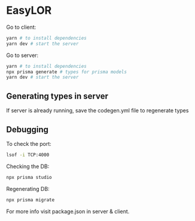 # EasyLOR


Go to client:

```bash
yarn # to install dependencies
yarn dev # start the server
```

Go to server:

```bash
yarn # to install dependencies
npx prisma generate # types for prisma models
yarn dev # start the server
```

## Generating types in server
If server is already running, save the codegen.yml file to regenerate types

## Debugging

To check the port:

```bash
lsof -i TCP:4000
```

Checking the DB:

```bash
npx prisma studio
```

Regenerating DB:

```bash
npx prisma migrate
```

For more info visit  package.json in server & client.
